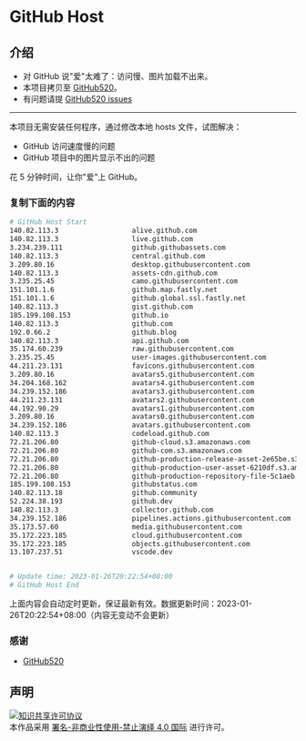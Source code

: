 # GitHub Host
## 介绍
- 对 GitHub 说"爱"太难了：访问慢、图片加载不出来。
- 本项目拷贝至 [GitHub520](https://github.com/521xueweihan/GitHub520)。
- 有问题请提 [GitHub520 issues](https://github.com/521xueweihan/GitHub520/issues/new)

---

本项目无需安装任何程序，通过修改本地 hosts 文件，试图解决：
- GitHub 访问速度慢的问题
- GitHub 项目中的图片显示不出的问题

花 5 分钟时间，让你"爱"上 GitHub。

### 复制下面的内容
```bash
# GitHub Host Start
140.82.113.3                  alive.github.com
140.82.113.3                  live.github.com
3.234.239.111                 github.githubassets.com
140.82.113.3                  central.github.com
3.209.80.16                   desktop.githubusercontent.com
140.82.113.3                  assets-cdn.github.com
3.235.25.45                   camo.githubusercontent.com
151.101.1.6                   github.map.fastly.net
151.101.1.6                   github.global.ssl.fastly.net
140.82.113.3                  gist.github.com
185.199.108.153               github.io
140.82.113.3                  github.com
192.0.66.2                    github.blog
140.82.113.3                  api.github.com
35.174.60.239                 raw.githubusercontent.com
3.235.25.45                   user-images.githubusercontent.com
44.211.23.131                 favicons.githubusercontent.com
3.209.80.16                   avatars5.githubusercontent.com
34.204.168.162                avatars4.githubusercontent.com
34.239.152.186                avatars3.githubusercontent.com
44.211.23.131                 avatars2.githubusercontent.com
44.192.90.29                  avatars1.githubusercontent.com
3.209.80.16                   avatars0.githubusercontent.com
34.239.152.186                avatars.githubusercontent.com
140.82.113.3                  codeload.github.com
72.21.206.80                  github-cloud.s3.amazonaws.com
72.21.206.80                  github-com.s3.amazonaws.com
72.21.206.80                  github-production-release-asset-2e65be.s3.amazonaws.com
72.21.206.80                  github-production-user-asset-6210df.s3.amazonaws.com
72.21.206.80                  github-production-repository-file-5c1aeb.s3.amazonaws.com
185.199.108.153               githubstatus.com
140.82.113.18                 github.community
52.224.38.193                 github.dev
140.82.113.3                  collector.github.com
34.239.152.186                pipelines.actions.githubusercontent.com
35.173.57.60                  media.githubusercontent.com
35.172.223.185                cloud.githubusercontent.com
35.172.223.185                objects.githubusercontent.com
13.107.237.51                 vscode.dev


# Update time: 2023-01-26T20:22:54+08:00
# GitHub Host End

```
上面内容会自动定时更新，保证最新有效。数据更新时间：2023-01-26T20:22:54+08:00（内容无变动不会更新）

### 感谢

- [GitHub520](https://github.com/521xueweihan/GitHub520)

## 声明
<a rel="license" href="https://creativecommons.org/licenses/by-nc-nd/4.0/deed.zh"><img alt="知识共享许可协议" style="border-width: 0" src="https://licensebuttons.net/l/by-nc-nd/4.0/88x31.png"></a><br>本作品采用 <a rel="license" href="https://creativecommons.org/licenses/by-nc-nd/4.0/deed.zh">署名-非商业性使用-禁止演绎 4.0 国际</a> 进行许可。